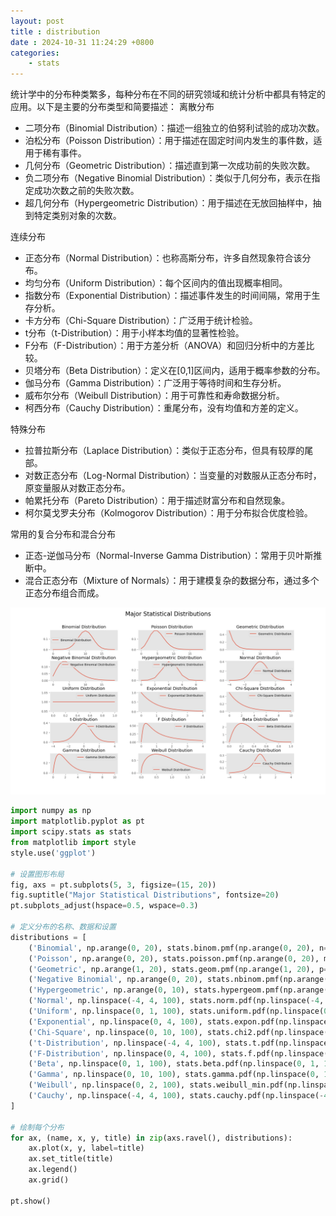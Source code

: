 ```yaml
---
layout: post
title : distribution
date : 2024-10-31 11:24:29 +0800
categories: 
    - stats
---
```


<script>
  MathJax = {
    tex: {
      inlineMath: [['$', '$'], ['\\(', '\\)']],
      displayMath: [['$$', '$$'], ['\\[', '\\]']]
    }
  };
</script>
<script src="https://cdn.jsdelivr.net/npm/mathjax@3/es5/tex-mml-chtml.js"></script>

统计学中的分布种类繁多，每种分布在不同的研究领域和统计分析中都具有特定的应用。以下是主要的分布类型和简要描述：
离散分布

- 二项分布（Binomial Distribution）：描述一组独立的伯努利试验的成功次数。
- 泊松分布（Poisson Distribution）：用于描述在固定时间内发生的事件数，适用于稀有事件。
- 几何分布（Geometric Distribution）：描述直到第一次成功前的失败次数。
- 负二项分布（Negative Binomial Distribution）：类似于几何分布，表示在指定成功次数之前的失败次数。
- 超几何分布（Hypergeometric Distribution）：用于描述在无放回抽样中，抽到特定类别对象的次数。

连续分布

- 正态分布（Normal Distribution）：也称高斯分布，许多自然现象符合该分布。
- 均匀分布（Uniform Distribution）：每个区间内的值出现概率相同。
- 指数分布（Exponential Distribution）：描述事件发生的时间间隔，常用于生存分析。
- 卡方分布（Chi-Square Distribution）：广泛用于统计检验。
- t分布（t-Distribution）：用于小样本均值的显著性检验。
- F分布（F-Distribution）：用于方差分析（ANOVA）和回归分析中的方差比较。
- 贝塔分布（Beta Distribution）：定义在[0,1]区间内，适用于概率参数的分布。
- 伽马分布（Gamma Distribution）：广泛用于等待时间和生存分析。
- 威布尔分布（Weibull Distribution）：用于可靠性和寿命数据分析。
- 柯西分布（Cauchy Distribution）：重尾分布，没有均值和方差的定义。

特殊分布

- 拉普拉斯分布（Laplace Distribution）：类似于正态分布，但具有较厚的尾部。
- 对数正态分布（Log-Normal Distribution）：当变量的对数服从正态分布时，原变量服从对数正态分布。
- 帕累托分布（Pareto Distribution）：用于描述财富分布和自然现象。
- 柯尔莫戈罗夫分布（Kolmogorov Distribution）：用于分布拟合优度检验。

常用的复合分布和混合分布

- 正态-逆伽马分布（Normal-Inverse Gamma Distribution）：常用于贝叶斯推断中。
- 混合正态分布（Mixture of Normals）：用于建模复杂的数据分布，通过多个正态分布组合而成。

![Image Description](/assets/images/Figure_1.png)


```py
import numpy as np
import matplotlib.pyplot as pt
import scipy.stats as stats
from matplotlib import style
style.use('ggplot')

# 设置图形布局
fig, axs = pt.subplots(5, 3, figsize=(15, 20))
fig.suptitle("Major Statistical Distributions", fontsize=20)
pt.subplots_adjust(hspace=0.5, wspace=0.3)

# 定义分布的名称、数据和设置
distributions = [
    ('Binomial', np.arange(0, 20), stats.binom.pmf(np.arange(0, 20), n=20, p=0.5), "Binomial Distribution"),
    ('Poisson', np.arange(0, 20), stats.poisson.pmf(np.arange(0, 20), mu=5), "Poisson Distribution"),
    ('Geometric', np.arange(1, 20), stats.geom.pmf(np.arange(1, 20), p=0.5), "Geometric Distribution"),
    ('Negative Binomial', np.arange(0, 20), stats.nbinom.pmf(np.arange(0, 20), n=5, p=0.5), "Negative Binomial Distribution"),
    ('Hypergeometric', np.arange(0, 10), stats.hypergeom.pmf(np.arange(0, 10), 20, 7, 12), "Hypergeometric Distribution"),
    ('Normal', np.linspace(-4, 4, 100), stats.norm.pdf(np.linspace(-4, 4, 100), loc=0, scale=1), "Normal Distribution"),
    ('Uniform', np.linspace(0, 1, 100), stats.uniform.pdf(np.linspace(0, 1, 100)), "Uniform Distribution"),
    ('Exponential', np.linspace(0, 4, 100), stats.expon.pdf(np.linspace(0, 4, 100)), "Exponential Distribution"),
    ('Chi-Square', np.linspace(0, 10, 100), stats.chi2.pdf(np.linspace(0, 10, 100), df=2), "Chi-Square Distribution"),
    ('t-Distribution', np.linspace(-4, 4, 100), stats.t.pdf(np.linspace(-4, 4, 100), df=10), "t-Distribution"),
    ('F-Distribution', np.linspace(0, 4, 100), stats.f.pdf(np.linspace(0, 4, 100), dfn=5, dfd=2), "F Distribution"),
    ('Beta', np.linspace(0, 1, 100), stats.beta.pdf(np.linspace(0, 1, 100), a=2, b=5), "Beta Distribution"),
    ('Gamma', np.linspace(0, 10, 100), stats.gamma.pdf(np.linspace(0, 10, 100), a=2), "Gamma Distribution"),
    ('Weibull', np.linspace(0, 2, 100), stats.weibull_min.pdf(np.linspace(0, 2, 100), c=1.5), "Weibull Distribution"),
    ('Cauchy', np.linspace(-4, 4, 100), stats.cauchy.pdf(np.linspace(-4, 4, 100)), "Cauchy Distribution")
]

# 绘制每个分布
for ax, (name, x, y, title) in zip(axs.ravel(), distributions):
    ax.plot(x, y, label=title)
    ax.set_title(title)
    ax.legend()
    ax.grid()

pt.show()
```